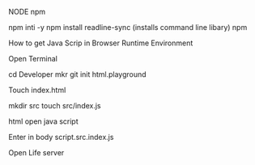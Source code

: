NODE npm

npm inti -y
npm install readline-sync (installs command line libary)
npm

How to get Java Scrip in Browser Runtime Environment

Open Terminal

cd Developer
mkr git init html.playground

Touch index.html

mkdir src
touch src/index.js

html open java script

Enter in body script.src.index.js

Open Life server
